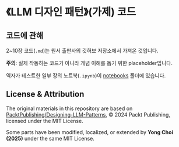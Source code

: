 # 《LLM 디자인 패턴》(가제) 코드

## 코드에 관해

2~10장 코드(`.md`)는 원서 출판사의 깃허브 저장소에서 가져온 것입니다.

**주의**: 실제 작동하는 코드가 아니라 개념 이해를 돕기 위한 placeholder입니다.

역자가 테스트한 일부 장의 노트북(`.ipynb`)이 [notebooks](notebooks) 폴더에 있습니다.

## License & Attribution

The original materials in this repository are based on [PacktPublishing/Designing-LLM-Patterns](https://github.com/PacktPublishing/Designing-LLM-Patterns), © 2024 Packt Publishing, licensed under the MIT License.

Some parts have been modified, localized, or extended by **Yong Choi (2025)** under the same MIT License.

